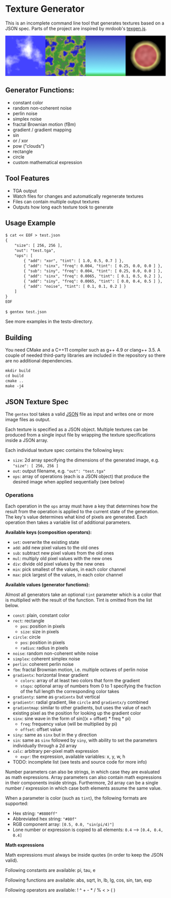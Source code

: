 Texture Generator
=================

This is an incomplete command line tool that generates textures based on a JSON spec.
Parts of the project are inspired by mrdoob's [texgen.js](https://github.com/mrdoob/texgen.js).

![Output samples](sample.png "Output samples")

## Generator Functions:

* constant color
* random non-coherent noise
* perlin noise
* simplex noise
* fractal Brownian motion (fBm)
* gradient / gradient mapping
* sin
* or / xor
* pow ("clouds")
* rectangle
* circle
* custom mathematical expression

## Tool Features

* TGA output
* Watch files for changes and automatically regenerate textures
* Files can contain multiple output textures
* Outputs how long each texture took to generate

## Usage Example

	$ cat << EOF > test.json
	{
		"size": [ 256, 256 ],
		"out": "test.tga",
		"ops": [
			{ "add": "xor", "tint": [ 1.0, 0.5, 0.7 ] },
			{ "add": "sinx", "freq": 0.004, "tint": [ 0.25, 0.0, 0.0 ] },
			{ "sub": "siny", "freq": 0.004, "tint": [ 0.25, 0.0, 0.0 ] },
			{ "add": "sinx", "freq": 0.0065, "tint": [ 0.1, 0.5, 0.2 ] },
			{ "add": "siny", "freq": 0.0065, "tint": [ 0.0, 0.4, 0.5 ] },
			{ "add": "noise", "tint": [ 0.1, 0.1, 0.2 ] }
		]
	}
	EOF
	
	$ gentex test.json

See more examples in the tests-directory.

## Building

You need CMake and a C++11 compiler such as g++ 4.9 or clang++ 3.5. A couple of needed third-party libraries are included in the repository so there are no additional dependencies.

	mkdir build
	cd build
	cmake ..
	make -j4

## JSON Texture Spec

The `gentex` tool takes a valid [JSON](http://json.org/) file as input and writes one or more image files as output.

Each texture is specified as a JSON object. Multiple textures can be produced from a single input file by wrapping the texture specifications inside a JSON array.

Each individual texture spec contains the following keys:

* `size`: 2d array specifying the dimensions of the generated image, e.g. `"size": [ 256, 256 ]`
* `out`: output filename, e.g. `"out": "test.tga"`
* `ops`: array of operations (each is a JSON object) that produce the desired image when applied sequentially (see below)

### Operations

Each operation in the `ops` array must have a key that determines how the result from the operation is applied to the current state of the generation. The key's value determines what kind of pixels are generated. Each operation then takes a variable list of additional parameters.

**Available keys (composition operators):**

* `set`: overwrite the existing state
* `add`: add new pixel values to the old ones
* `sub`: subtract new pixel values from the old ones
* `mul`: multiply old pixel values with the new ones
* `div`: divide old pixel values by the new ones
* `min`: pick smallest of the values, in each color channel
* `max`: pick largest of the values, in each color channel

**Available values (generator functions):**

Almost all generators take an optional `tint` parameter which is a color that is multiplied with the result of the function. Tint is omitted from the list below.

* `const`: plain, constant color
* `rect`: rectangle
	* `pos`: position in pixels
	* `size`: size in pixels
* `circle`: circle
	* `pos`: position in pixels
	* `radius`: radius in pixels
* `noise`: random non-coherent white noise
* `simplex`: coherent simplex noise
* `perlin`: coherent perlin noise
* `fbm`: fractal Brownian motion, i.e. multiple octaves of perlin noise
* `gradientx`: horizontal linear gradient
	* `colors`: array of at least two colors that form the gradient
	* `stops`: optional array of numbers from 0 to 1 specifying the fraction of the full length the corresponding color takes
* `gradienty`: same as `gradientx` but vertical
* `gradientr`: radial gradient, like `circle` and `gradientx/y` combined
* `gradientmap`: similar to other gradients, but uses the value of each existing pixel as the position for looking up the gradient color
* `sinx`: sine wave in the form of sin((x + offset) * freq * pi)
	* `freq`: frequency value (will be multiplied by pi)
	* `offset`: offset value
* `siny`: same as `sinx` but in the y direction
* `sin`: same as `sinx` followed by `siny`, with ability to set the parameters individually through a 2d array
* `calc`: arbitrary per-pixel math expression
	* `expr`: the expression, available variables: x, y, w, h
* TODO: incomplete list (see tests and source code for more info)

Number parameters can also be strings, in which case they are evaluated as math expressions. Array parameters can also contain math expressions in their components inside strings. Furthermore, 2d array can be a single number / expression in which case both elements assume the same value.

When a parameter is color (such as `tint`), the following formats are supported:

* Hex string: `"#8800ff"`
* Abbreviated hex string: `"#80f"`
* RGB component array: `[0.5, 0.0, "sin(pi/4)"]`
* Lone number or expression is copied to all elements: `0.4` --> `[0.4, 0.4, 0.4]`

**Math expressions**

Math expressions must always be inside quotes (in order to keep the JSON valid).

Following constants are available: pi, tau, e

Following functions are available: abs, sqrt, ln, lb, lg, cos, sin, tan, exp

Following operators are available: ! ^ + - * / % < > ( )

